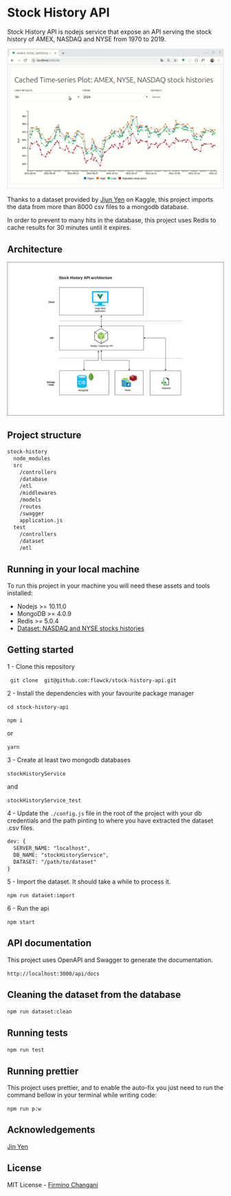 # Stock History API

Stock History API is nodejs service that expose an API serving the stock history of AMEX, NASDAQ and NYSE from 1970 to 2019. 

![Stock history web app](./stock-history-webapp.gif)

Thanks to a dataset provided by [Jiun Yen](https://github.com/qks1lver) on Kaggle, this project imports the data from more than 8000 csv files to a mongodb database.

In order to prevent to many hits in the database, this project uses Redis to cache results for 30 minutes until it expires.

## Architecture

![Architecture](./stock-history-api-architecture.png)

## Project structure

```
stock-history
  node_modules
  src
    /controllers
    /database
    /etl
    /middlewares
    /models
    /routes
    /swagger
    application.js
  test
    /controllers
    /dataset
    /etl

```

## Running in your local machine

To run this project in your machine you will need these assets and tools installed:

* Nodejs >= 10.11.0
* MongoDB >= 4.0.9
* Redis >= 5.0.4
* [Dataset: NASDAQ and NYSE stocks histories](https://www.kaggle.com/qks1lver/amex-nyse-nasdaq-stock-histories)

## Getting started

1 - Clone this repository

``` git clone  git@github.com:flowck/stock-history-api.git```

2 - Install the dependencies with your favourite package manager

``` cd stock-history-api ```

``` npm i ```

or 

``` yarn ```

3 - Create at least two mongodb databases

``` stockHistoryService ```

and 

``` stockHistoryService_test ```

4 - Update the ```./config.js``` file in the root of the project with your db credentials and the path pinting to where you have extracted the dataset .csv files.

```
dev: {
  SERVER_NAME: "localhost",
  DB_NAME: "stockHistoryService",
  DATASET: "/path/to/dataset"
}
```

5 - Import the dataset. It should take a while to process it.

``` npm run dataset:import ```

6 - Run the api

``` npm start ```

## API documentation

This project uses OpenAPI and Swagger to generate the documentation.

``` http://localhost:3000/api/docs ```

## Cleaning the dataset from the database

``` npm run dataset:clean ```

## Running tests

``` npm run test ```

## Running prettier

This project uses prettier, and to enable the auto-fix you just need to run the command bellow in your terminal while writing code:

``` npm run p:w ```

## Acknowledgements

[Jin Yen](https://github.com/qks1lver)

## License 

MIT License - [Firmino Changani](https://github.com/flowck)